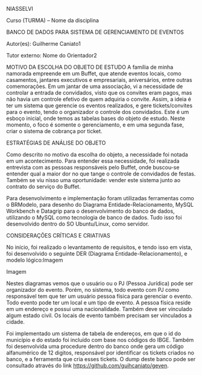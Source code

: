 NIASSELVI 

Curso (TURMA) – Nome da disciplina 

 

BANCO DE DADOS PARA SISTEMA DE GERENCIAMENTO DE EVENTOS 

Autor(es): Guilherme Caniato1 

Tutor externo: Nome do Orientador2 

MOTIVO DA ESCOLHA DO OBJETO DE ESTUDO 
A família de minha namorada empreende em um Buffet, que atende eventos locais, como casamentos, jantares executivos e empresariais, aniversários, entre outras comemorações. Em um jantar de uma associação, vi a necessidade de controlar a entrada de convidados, visto que os convites eram pagos, mas não havia um controle efetivo de quem adquiria o convite. Assim, a ideia é ter um sistema que gerencie os eventos realizados, e gere tickets/convites para o evento, tendo o organizador o controle dos convidados. Este é um esboço inicial, onde temos as tabelas bases do objeto de estudo. Neste momento, o foco é somente o gerenciamento, e em uma segunda fase, criar o sistema de cobrança por ticket. 

ESTRATÉGIAS DE ANÁLISE DO OBJETO 

 

Como descrito no motivo da escolha do objeto, a necessidade foi notada em um acontecimento. Para entender essa necessidade, foi realizada entrevista com as pessoas responsáveis pelo Buffet, onde buscou-se entender qual a maior dor no que tange o controle de convidados de festas. Também se viu nisso uma oportunidade: vender este sistema junto ao contrato do serviço do Buffet. 

Para desenvolvimento e implementação foram utilizadas ferramentas como o BRModelo, para desenho do Diagrama Entidade-Relacionamento, MySQL Workbench e Datagrip para o desenvolvimento do banco de dados, utilizando o MySQL como tecnologia de banco de dados. Tudo isso foi desenvolvido dentro do SO Ubuntu/Linux, como servidor. 

 

CONSIDERAÇÕES CRÍTICAS E CRIATIVAS 

 

No início, foi realizado o levantamento de requisitos, e tendo isso em vista, foi desenvolvido o seguinte DER (Diagrama Entidade-Relacionamento), e modelo lógico:Imagem 

Imagem 

Nestes diagramas vemos que o usuário ou o PJ (Pessoa Jurídica) pode ser organizador do evento. Porém, no sistema, todo evento com PJ como responsável tem que ter um usuário pessoa física para gerenciar o evento. Todo evento pode ter um local e um tipo de evento. A pessoa física reside em um endereço e possui uma nacionalidade. Também deve ser vinculado algum estado civil. Os locais de evento também precisam ser vinculados a cidade. 

Foi implementado um sistema de tabela de endereços, em que o id do município e do estado foi incluído com base nos códigos do IBGE. Também foi desenvolvida uma procedure dentro do banco onde gera um código alfanumérico de 12 digitos, responsável por identificar os tickets criados no banco, e a ferramenta que cria esses tickets. O dump deste banco pode ser consultado através do link https://github.com/guihcaniato/geven. 
